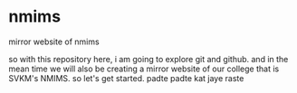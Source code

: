 # nmims
mirror website of nmims

so with this repository here, i am going to explore git and github. and in the mean time we will also be creating a mirror website of our college that is SVKM's NMIMS.
so let's get started.
padte padte kat jaye raste